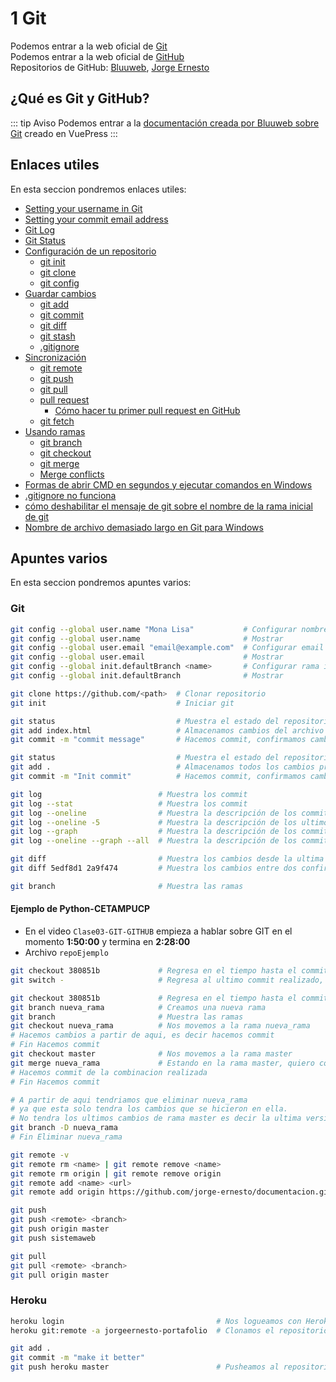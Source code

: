 # 1 Git

Podemos entrar a la web oficial de [Git](https://git-scm.com/)<br>
Podemos entrar a la web oficial de [GitHub](https://github.com/)<br>
Repositorios de GitHub: [Bluuweb](https://github.com/bluuweb), [Jorge Ernesto](https://github.com/jorge-ernesto)

## ¿Qué es Git y GitHub?

::: tip Aviso
Podemos entrar a la [documentación creada por Bluuweb sobre Git](https://bluuweb.github.io/tutorial-github/guia/) creado en VuePress
:::

## Enlaces utiles

En esta seccion pondremos enlaces utiles:

* [Setting your username in Git](https://docs.github.com/es/get-started/getting-started-with-git/setting-your-username-in-git)
* [Setting your commit email address](https://docs.github.com/es/account-and-profile/setting-up-and-managing-your-personal-account-on-github/managing-email-preferences/setting-your-commit-email-address)
* [Git Log](https://www.atlassian.com/git/tutorials/git-log)
* [Git Status](https://www.atlassian.com/git/tutorials/inspecting-a-repository)
* [Configuración de un repositorio](https://www.atlassian.com/es/git/tutorials/setting-up-a-repository)
    * [git init](https://www.atlassian.com/es/git/tutorials/setting-up-a-repository/git-init)
    * [git clone](https://www.atlassian.com/es/git/tutorials/setting-up-a-repository/git-clone)
    * [git config](https://www.atlassian.com/es/git/tutorials/setting-up-a-repository/git-config)
* [Guardar cambios](https://www.atlassian.com/es/git/tutorials/saving-changes)
    * [git add](https://www.atlassian.com/es/git/tutorials/saving-changes/git-add)
    * [git commit](https://www.atlassian.com/es/git/tutorials/saving-changes/git-commit)
    * [git diff](https://www.atlassian.com/es/git/tutorials/saving-changes/git-diff)
    * [git stash](https://www.atlassian.com/es/git/tutorials/saving-changes/git-stash)
    * [.gitignore](https://www.atlassian.com/es/git/tutorials/saving-changes/gitignore)
* [Sincronización](https://www.atlassian.com/es/git/tutorials/syncing)
    * [git remote](https://www.atlassian.com/es/git/tutorials/syncing/git-remote)
    * [git push](https://www.atlassian.com/es/git/tutorials/syncing/git-push)
    * [git pull](https://www.atlassian.com/es/git/tutorials/syncing/git-pull)
    * [pull request](https://www.atlassian.com/es/git/tutorials/making-a-pull-request)
        * [Cómo hacer tu primer pull request en GitHub](https://www.freecodecamp.org/espanol/news/como-hacer-tu-primer-pull-request-en-github/)
    * [git fetch](https://www.atlassian.com/es/git/tutorials/syncing/git-fetch)
* [Usando ramas](https://www.atlassian.com/git/tutorials/using-branches)
    * [git branch](https://www.atlassian.com/git/tutorials/using-branches/git-branch)
    * [git checkout](https://www.atlassian.com/git/tutorials/using-branches/git-checkout)
    * [git merge](https://www.atlassian.com/git/tutorials/using-branches/git-merge)
    * [Merge conflicts](https://www.atlassian.com/git/tutorials/using-branches/merge-conflicts)
* [Formas de abrir CMD en segundos y ejecutar comandos en Windows](https://www.softzone.es/windows-10/como-se-hace/abrir-cmd-ventana-simbolo-sistema/)
* [.gitignore no funciona](https://www.iteramos.com/pregunta/7813/gitignore-no-funciona)
* [cómo deshabilitar el mensaje de git sobre el nombre de la rama inicial de git](https://stackoverflow.com/questions/65524512/how-to-disable-git-message-about-git-initial-branch-name)
* [Nombre de archivo demasiado largo en Git para Windows](https://stackoverflow.com/questions/22575662/filename-too-long-in-git-for-windows)

## Apuntes varios

En esta seccion pondremos apuntes varios:

### Git
```bash
git config --global user.name "Mona Lisa"           # Configurar nombre
git config --global user.name                       # Mostrar
git config --global user.email "email@example.com"  # Configurar email
git config --global user.email                      # Mostrar
git config --global init.defaultBranch <name>       # Configurar rama inicial
git config --global init.defaultBranch              # Mostrar
```

```bash
git clone https://github.com/<path>  # Clonar repositorio
git init                             # Iniciar git

git status                           # Muestra el estado del repositorio de trabajo
git add index.html                   # Almacenamos cambios del archivo provisionalmente
git commit -m "commit message"       # Hacemos commit, confirmamos cambios

git status                           # Muestra el estado del repositorio de trabajo
git add .                            # Almacenamos todos los cambios provisionalmente
git commit -m "Init commit"          # Hacemos commit, confirmamos cambios
```

```bash
git log                          # Muestra los commit
git log --stat                   # Muestra los commit
git log --oneline                # Muestra la descripción de los commit
git log --oneline -5             # Muestra la descripción de los ultimos 5 commit
git log --graph                  # Muestra la descripción de los commit de forma detallada
git log --oneline --graph --all  # Muestra la descripción de los commit de forma detallada

git diff                         # Muestra los cambios desde la ultima confirmacion
git diff 5edf8d1 2a9f474         # Muestra los cambios entre dos confirmaciones distintas

git branch                       # Muestra las ramas
```

#### Ejemplo de Python-CETAMPUCP
* En el video `Clase03-GIT-GITHUB` empieza a hablar sobre GIT en el momento **1:50:00** y termina en **2:28:00**
* Archivo `repoEjemplo`
```bash
git checkout 380851b             # Regresa en el tiempo hasta el commit que se indique
git switch -                     # Regresa al ultimo commit realizado, es decir donde nos encontrabamos

git checkout 380851b             # Regresa en el tiempo hasta el commit que se indique
git branch nueva_rama            # Creamos una nueva rama
git branch                       # Muestra las ramas
git checkout nueva_rama          # Nos movemos a la rama nueva_rama
# Hacemos cambios a partir de aqui, es decir hacemos commit
# Fin Hacemos commit
git checkout master              # Nos movemos a la rama master
git merge nueva_rama             # Estando en la rama master, quiero combinar cambios con nueva_rama
# Hacemos commit de la combinacion realizada
# Fin Hacemos commit

# A partir de aqui tendriamos que eliminar nueva_rama
# ya que esta solo tendra los cambios que se hicieron en ella.
# No tendra los ultimos cambios de rama master es decir la ultima version de produccion
git branch -D nueva_rama
# Fin Eliminar nueva_rama
```

```bash
git remote -v                                                             # Enumera las conexiones remotas que tienes con otros repositorios
git remote rm <name> | git remote remove <name>                           # Elimina la conexion remota
git remote rm origin | git remote remove origin
git remote add <name> <url>                                               # Agrega nueva conexion remota
git remote add origin https://github.com/jorge-ernesto/documentacion.git

git push                                                                  # Hacemos push en nuestro repositorio de GitHub
git push <remote> <branch>
git push origin master
git push sistemaweb

git pull                                                                  # Hacemos pull en nuestro repositorio de GitHub
git pull <remote> <branch>
git pull origin master
```

### Heroku
```bash
heroku login                                  # Nos logueamos con Heroku
heroku git:remote -a jorgeernesto-portafolio  # Clonamos el repositorio de git al repositorio de heroku

git add .
git commit -m "make it better"
git push heroku master                        # Pusheamos al repositorio a Heroku
```